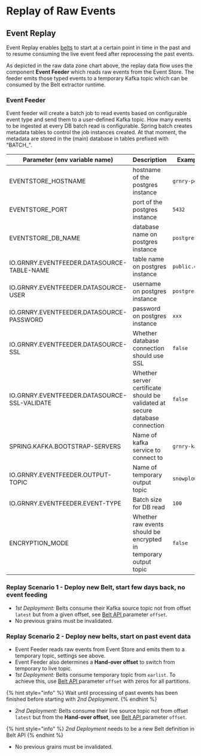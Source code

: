# Replay of Raw Events

## Event Replay

Event Replay enables [belts](../belt-extractor.md) to start at a certain point in time in the past and to resume consuming the live event feed after reprocessing the past events.

As depicted in the raw data zone chart  above, the replay data flow uses the component **Event Feeder** which reads raw events from the Event Store. The feeder emits those typed events to a temporary Kafka topic which can be consumed by the Belt extractor runtime.

### Event Feeder

Event feeder will create a batch job to read events based on configurable event type and send them to a user-defined Kafka topic. How many events to be ingested at every DB batch read is configurable. Spring batch creates metadata tables to control the job instances created. At that moment, the metadata are stored in the (main) database in tables prefixed with "BATCH\_".

| Parameter (env variable name)                | Description                                                                  | Example Value       |
| -------------------------------------------- | ---------------------------------------------------------------------------- | ------------------- |
| EVENTSTORE\_HOSTNAME                         | hostname of the postgres instance                                            | `grnry-pg`          |
| EVENTSTORE\_PORT                             | port of the postgres instance                                                | `5432`              |
| EVENTSTORE\_DB\_NAME                         | database name on postgres instance                                           | `postgres`          |
| IO.GRNRY.EVENTFEEDER.DATASOURCE-TABLE-NAME   | table name on postgres instance                                              | `public.eventstore` |
| IO.GRNRY.EVENTFEEDER.DATASOURCE-USER         | username on postgres instance                                                | `postgres`          |
| IO.GRNRY.EVENTFEEDER.DATASOURCE-PASSWORD     | password on postgres instance                                                | `xxx`               |
| IO.GRNRY.EVENTFEEDER.DATASOURCE-SSL          | Whether database connection should use SSL                                   | `false`             |
| IO.GRNRY.EVENTFEEDER.DATASOURCE-SSL-VALIDATE | Whether server certificate should be validated at secure database connection | `false`             |
| SPRING.KAFKA.BOOTSTRAP-SERVERS               | Name of kafka service to connect to                                          | `grnry-kafka`       |
| IO.GRNRY.EVENTFEEDER.OUTPUT-TOPIC            | Name of temporary output topic                                               | `snowplow-temp`     |
| IO.GRNRY.EVENTFEEDER.EVENT-TYPE              | Batch size for DB read                                                       | `100`               |
| ENCRYPTION\_MODE                             | Whether raw events should be encrypted in temporary output  topic            | `false`             |



### Replay Scenario 1 - Deploy new Belt, start few days back, no event feeding

* _1st Deployment:_ Belts consume their Kafka source topic not from offset `latest` but from a given offset, see [Belt API ](../../api-reference/belt-api.md)parameter `offset`.
* No previous grains must be invalidated.

### Replay Scenario 2 - Deploy new belts, start on past event data

* Event Feeder reads raw events from Event Store and emits them to a temporary topic, settings see above.
* Event Feeder also determines a **Hand-over offset** to switch from temporary to live topic.
* _1st Deployment:_ Belts consume temporary topic from `earlist`. To achieve this, use [Belt API ](../../api-reference/belt-api.md)parameter `offset` with zeros for all partitions.

{% hint style="info" %}
Wait until processing of past events has been finished before starting with _2nd Deployment_.
{% endhint %}

* _2nd Deployment:_ Belts consume their live source topic not from offset `latest` but from the **Hand-over offset**, see [Belt API ](../../api-reference/belt-api.md)parameter `offset`.

{% hint style="info" %}
_2nd Deployment_ needs to be a new Belt definition in Belt API
{% endhint %}

* No previous grains must be invalidated.
